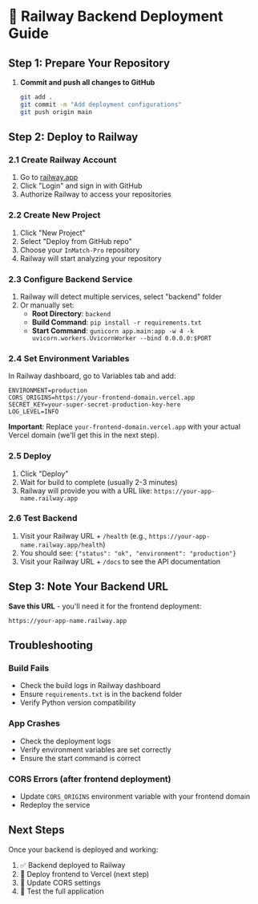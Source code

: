# 🚂 Railway Backend Deployment Guide

## Step 1: Prepare Your Repository

1. **Commit and push all changes to GitHub**
   ```bash
   git add .
   git commit -m "Add deployment configurations"
   git push origin main
   ```

## Step 2: Deploy to Railway

### 2.1 Create Railway Account
1. Go to [railway.app](https://railway.app)
2. Click "Login" and sign in with GitHub
3. Authorize Railway to access your repositories

### 2.2 Create New Project
1. Click "New Project"
2. Select "Deploy from GitHub repo"
3. Choose your `InMatch-Pro` repository
4. Railway will start analyzing your repository

### 2.3 Configure Backend Service
1. Railway will detect multiple services, select "backend" folder
2. Or manually set:
   - **Root Directory**: `backend`
   - **Build Command**: `pip install -r requirements.txt`
   - **Start Command**: `gunicorn app.main:app -w 4 -k uvicorn.workers.UvicornWorker --bind 0.0.0.0:$PORT`

### 2.4 Set Environment Variables
In Railway dashboard, go to Variables tab and add:

```
ENVIRONMENT=production
CORS_ORIGINS=https://your-frontend-domain.vercel.app
SECRET_KEY=your-super-secret-production-key-here
LOG_LEVEL=INFO
```

**Important**: Replace `your-frontend-domain.vercel.app` with your actual Vercel domain (we'll get this in the next step).

### 2.5 Deploy
1. Click "Deploy"
2. Wait for build to complete (usually 2-3 minutes)
3. Railway will provide you with a URL like: `https://your-app-name.railway.app`

### 2.6 Test Backend
1. Visit your Railway URL + `/health` (e.g., `https://your-app-name.railway.app/health`)
2. You should see: `{"status": "ok", "environment": "production"}`
3. Visit your Railway URL + `/docs` to see the API documentation

## Step 3: Note Your Backend URL

**Save this URL** - you'll need it for the frontend deployment:
```
https://your-app-name.railway.app
```

## Troubleshooting

### Build Fails
- Check the build logs in Railway dashboard
- Ensure `requirements.txt` is in the backend folder
- Verify Python version compatibility

### App Crashes
- Check the deployment logs
- Verify environment variables are set correctly
- Ensure the start command is correct

### CORS Errors (after frontend deployment)
- Update `CORS_ORIGINS` environment variable with your frontend domain
- Redeploy the service

## Next Steps

Once your backend is deployed and working:
1. ✅ Backend deployed to Railway
2. 🔄 Deploy frontend to Vercel (next step)
3. 🔧 Update CORS settings
4. 🧪 Test the full application

